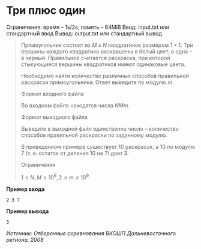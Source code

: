 # Три плюс один

Ограничения: время – 1s/2s, память – 64MiB Ввод: input.txt или стандартный ввод Вывод: output.txt или стандартный вывод


> Прямоугольник состоит из $M × N$ квадратиков размером $1 × 1$. Три вершины каждого квадратика раскрашены в белый цвет, а одна – в черный. Правильной считается раскраска, при которой стыкующиеся вершины квадратиков имеют одинаковые цвета.
>
> Необходимо найти количество различных способов правильной раскраски прямоугольника. Ответ выведите по модулю $m$.
>
> Формат входного файла
>
> Во входном файле находятся числа $N M m$.
>
> Формат выходного файла
>
> Выведите в выходной файл единственно число – количество способов правильной раскраски по заданному модулю.
>
> В приведенном примере существует 10 раскрасок, а 10 по модулю 7 (т. е. остаток от деления 10 на 7) дает 3.
>
> Ограничения
>
> $1 ≤ N, M ≤ 10^5, 2 ≤ m ≤ 10^9$

**Пример ввода**
```
2 3 7
```
**Пример вывода**
```
3
```

*Источник: Отборочные соревнования ВКОШП Дальневосточного региона, 2008*

